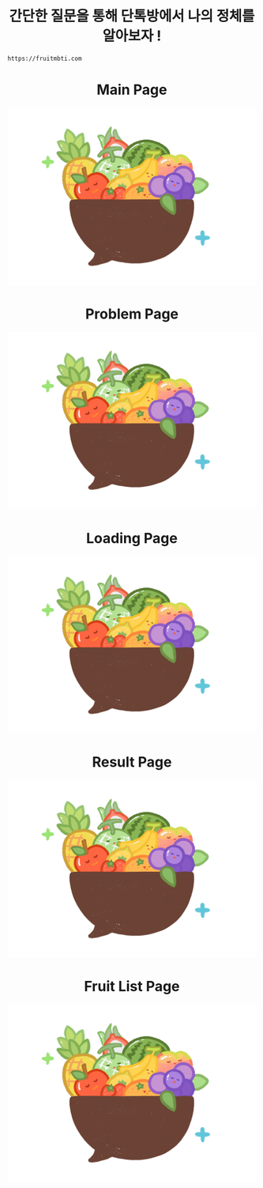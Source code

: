 <h1 style="text-align: center;"> 간단한 질문을 통해 단톡방에서 나의 정체를 알아보자 ! </h1>

```
https://fruitmbti.com
```

<h1 style="text-align: center"> Main Page </h1>

<img style="align-content: center" src="img/main.png">

<h1 style="text-align: center"> Problem Page </h1>
<img style="align-content: center" src="img/main.png">

<h1 style="text-align: center"> Loading Page  </h1>
<img style="align-content: center" src="img/main.png">

<h1 style="text-align: center"> Result Page  </h1>
<img style="align-content: center" src="img/main.png">

<h1 style="text-align: center"> Fruit List Page  </h1>
<img style="align-content: center" src="img/main.png">

